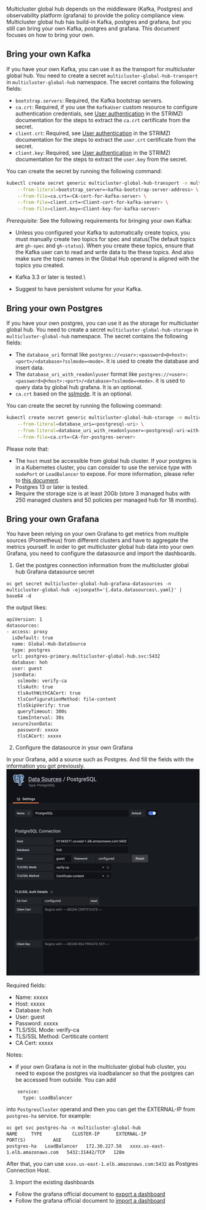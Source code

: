 Multicluster global hub depends on the middleware (Kafka, Postgres) and observability platform (grafana) to provide the policy compliance view. Multicluster global hub has build-in Kafka, postgres and grafana, but you still can bring your own Kafka, postgres and grafana. This document focuses on how to bring your own.

## Bring your own Kafka

If you have your own Kafka, you can use it as the transport for multicluster global hub. You need to create a secret `multicluster-global-hub-transport` in `multicluster-global-hub` namespace. The secret contains the following fields:

- `bootstrap.servers`: Required, the Kafka bootstrap servers.
- `ca.crt`: Required, if you use the `KafkaUser` custom resource to configure authentication credentials, see [User authentication](https://strimzi.io/docs/operators/latest/deploying.html#con-securing-client-authentication-str) in the STRIMZI documentation for the steps to extract the `ca.crt` certificate from the secret.
- `client.crt`: Required, see [User authentication](https://strimzi.io/docs/operators/latest/deploying.html#con-securing-client-authentication-str) in the STRIMZI documentation for the steps to extract the `user.crt` certificate from the secret.
- `client.key`: Required, see [User authentication](https://strimzi.io/docs/operators/latest/deploying.html#con-securing-client-authentication-str) in the STRIMZI documentation for the steps to extract the `user.key` from the secret.

You can create the secret by running the following command:

```bash
kubectl create secret generic multicluster-global-hub-transport -n multicluster-global-hub \
    --from-literal=bootstrap_server=<kafka-bootstrap-server-address> \
    --from-file=ca.crt=<CA-cert-for-kafka-server> \
    --from-file=client.crt=<Client-cert-for-kafka-server> \
    --from-file=client.key=<Client-key-for-kafka-server> 
```

*Prerequisite:*  See the following requirements for bringing your own Kafka:

- Unless you configured your Kafka to automatically create topics, you must manually create two topics for spec and status(The default topics are `gh-spec` and `gh-status`). When you create these topics, ensure that the Kafka user can to read and write data to the these topics. And also make sure the topic names in the Global Hub operand is aligned with the topics you created.

- Kafka 3.3 or later is tested.\

- Suggest to have persistent volume for your Kafka.

## Bring your own Postgres

If you have your own postgres, you can use it as the storage for multicluster global hub. You need to create a secret `multicluster-global-hub-storage` in `multicluster-global-hub` namespace. The secret contains the following fields:

- The `database_uri` format like `postgres://<user>:<password>@<host>:<port>/<database>?sslmode=<mode>`. It is used to create the database and insert data.
- The `database_uri_with_readonlyuser` format like `postgres://<user>:<password>@<host>:<port>/<database>?sslmode=<mode>`. it is used to query data by global hub grafana. It is an optional.
- `ca.crt` based on the [sslmode](https://www.postgresql.org/docs/current/libpq-connect.html#LIBPQ-CONNSTRING). It is an optional.

You can create the secret by running the following command:

```bash
kubectl create secret generic multicluster-global-hub-storage -n multicluster-global-hub \
    --from-literal=database_uri=<postgresql-uri> \
    --from-literal=database_uri_with_readonlyuser=<postgresql-uri-with-readonlyuser> \
    --from-file=ca.crt=<CA-for-postgres-server>
```

Please note that:

- The `host` must be accessible from global hub cluster. If your postgres is in a Kubernetes cluster, you can consider to use the service type with `nodePort` or `LoadBalancer` to expose. For more information, please refer to [this document](./troubleshooting.md#access-to-the-provisioned-postgres-database).
- Postgres 13 or later is tested.
- Require the storage size is at least 20Gb (store 3 managed hubs with 250 managed clusters and 50 policies per managed hub for 18 months).

## Bring your own Grafana

You have been relying on your own Grafana to get metrics from multiple sources (Prometheus) from different clusters and have to aggregate the metrics yourself. In order to get multicluster global hub data into your own Grafana, you need to configure the datasource and import the dashboards.

1. Get the postgres connection information from the multicluster global hub Grafana datasource secret

```
oc get secret multicluster-global-hub-grafana-datasources -n multicluster-global-hub -ojsonpath='{.data.datasources\.yaml}' | base64 -d
```

the output likes:

```
apiVersion: 1
datasources:
- access: proxy
  isDefault: true
  name: Global-Hub-DataSource
  type: postgres
  url: postgres-primary.multicluster-global-hub.svc:5432
  database: hoh
  user: guest
  jsonData:
    sslmode: verify-ca
    tlsAuth: true
    tlsAuthWithCACert: true
    tlsConfigurationMethod: file-content
    tlsSkipVerify: true
    queryTimeout: 300s
    timeInterval: 30s
  secureJsonData:
    password: xxxxx
    tlsCACert: xxxxx
```

2. Configure the datasource in your own Grafana

In your Grafana, add a source such as Postgres. And fill the fields with the information you got previously.
![datasource](./images/grafana-datasource.png)

Required fields:

- Name: xxxxx
- Host: xxxxx
- Database: hoh
- User: guest
- Password: xxxxx
- TLS/SSL Mode: verify-ca
- TLS/SSL Method: Certiticate content
- CA Cert: xxxxx

Notes:

- if your own Grafana is not in the multicluster global hub cluster, you need to expose the postgres via loadbalancer so that the postgres can be accessed from outside. You can add

```
    service:
      type: LoadBalancer
```

into `PostgresCluster` operand and then you can get the EXTERNAL-IP from `postgres-ha` service. for example:

```
oc get svc postgres-ha -n multicluster-global-hub
NAME     TYPE           CLUSTER-IP      EXTERNAL-IP                                                               PORT(S)          AGE
postgres-ha   LoadBalancer   172.30.227.58   xxxx.us-east-1.elb.amazonaws.com   5432:31442/TCP   128m
```

After that, you can use `xxxx.us-east-1.elb.amazonaws.com:5432` as Postgres Connection Host.

3. Import the existing dashboards

- Follow the grafana official document to [export a dashboard](https://grafana.com/docs/grafana/latest/dashboards/manage-dashboards/#export-a-dashboard)
- Follow the grafana official document to [import a dashboard](https://grafana.com/docs/grafana/latest/dashboards/manage-dashboards/#import-a-dashboard)
